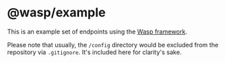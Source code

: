 # @wasp/example

This is an example set of endpoints using the [Wasp framework](https://github.com/waspjs/core).

Please note that usually, the `/config` directory would be excluded from the repository via `.gitignore`. It's included here for clarity's sake.
